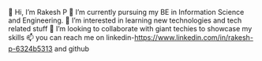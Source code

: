 👋 Hi, I’m Rakesh P
👀 I’m currently pursuing my BE in Information Science and Engineering.
🌱 I’m interested in learning new technologies and tech related stuff
💞️ I’m looking to collaborate with giant techies to showcase my skills
📫 you can reach me on linkedin-https://www.linkedin.com/in/rakesh-p-6324b5313 and github
